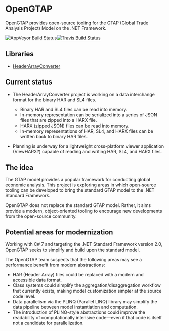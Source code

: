# OpenGTAP
OpenGTAP provides open-source tooling for the GTAP (Global Trade Analysis Project) Model on the .NET Framework.

![AppVeyor Build Status](https://ci.appveyor.com/api/projects/status/github/austindrenski/OpenGTAP?svg=true)[![Travis Build Status](https://travis-ci.org/austindrenski/OpenGTAP.svg?branch=master)](https://travis-ci.org/austindrenski/OpenGTAP)

## Libraries

- [HeaderArrayConverter](https://github.com/austindrenski/OpenGTAP/blob/master/HeaderArrayConverter/README.md)

## Current status
- The HeaderArrayConverter project is working on a data interchange format for the binary HAR and SL4 files.
    - Binary HAR and SL4 files can be read into memory.
    - In-memory representation can be serialized into a series of JSON files that are zipped into a HARX file.
    - HARX (zipped JSON) files can be read into memory.
    - In-memory representations of HAR, SL4, and HARX files can be written back to binary HAR files.
    
- Planning is underway for a lightweight cross-platform viewer application (ViewHARX?) capable of reading and writing HAR, SL4, and HARX files.

## The idea
The GTAP model provides a popular framework for conducting global economic analysis. This project is exploring areas in which open-source tooling can be developed to bring the standard GTAP model to the .NET Standard Framework.

OpenGTAP does not replace the standard GTAP model. Rather, it aims provide a modern, object-oriented tooling to encourage new developments from the open-source community.

## Potential areas for modernization
Working with C# 7 and targeting the .NET Standard Framework version 2.0, OpenGTAP seeks to simplify and build upon the standard model. 

The OpenGTAP team suspects that the following areas may see a performance benefit from modern abstractions: 
* HAR (Header Array) files could be replaced with a modern and accessible data format.
* Class systems could simplify the aggregation/disaggregation workflow that currently exists, making model customization simpler at the source code level.
* Data parallelism via the PLINQ (Parallel LINQ) library may simplify the data pipeline between model instantiation and computation. 
* The introduction of PLINQ-style abstractions could improve the readability of computationally intensive code—even if that code is itself not a candidate for parallelization.
